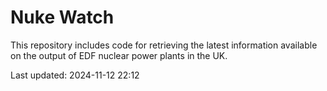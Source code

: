 # Nuke Watch

This repository includes code for retrieving the latest information available on the output of EDF nuclear power plants in the UK.

Last updated: 2024-11-12 22:12
